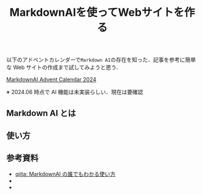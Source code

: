 ﻿---
title: MarkdownAIを使ってWebサイトを作る
Category: AI
tags:
  - Markdown
  - AI
id: 87e85dcc-952d-42c8-9c8a-e9b291b92850
---

以下のアドベントカレンダーで`Markdown AI`の存在を知った．記事を参考に簡単な Web サイトの作成まで試してみようと思う．

[MarkdownAI Advent Calendar 2024](https://qiita.com/advent-calendar/2024/markdownai)

※ 2024.06 時点で AI 機能は未実装らしい．現在は要確認

## Markdown AI とは

## 使い方

##

## 参考資料

- [qiita: MarkdownAI の誰でもわかる使い方](https://qiita.com/mdown_ai_jpn/items/d3e281565c876a0bd64f)
- []()
- []()
